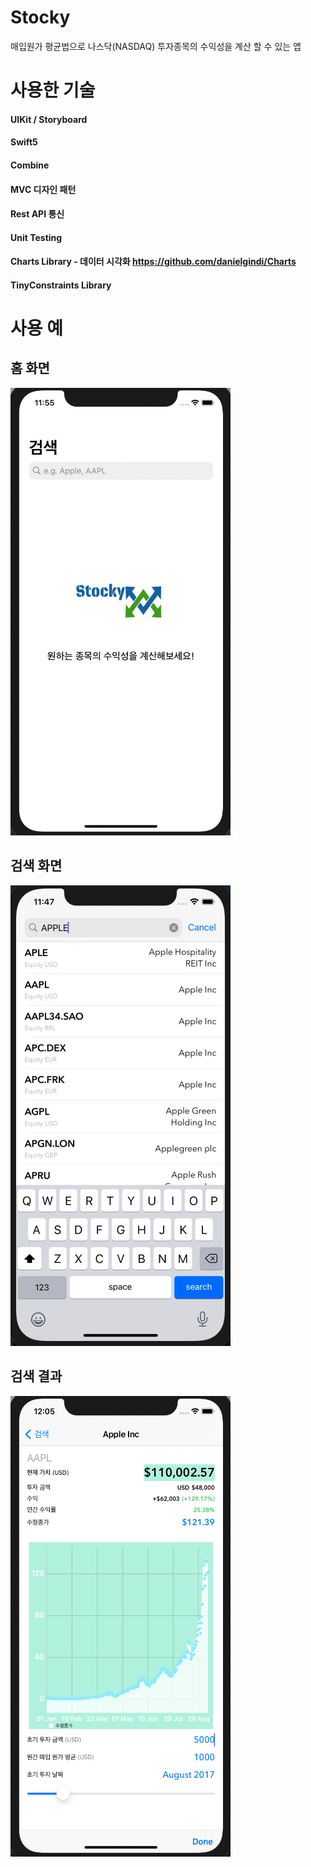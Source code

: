 # Stocky
매입원가 평균법으로 나스닥(NASDAQ) 투자종목의 수익성을 계산 할 수 있는 앱


# 사용한 기술
#### UIKit / Storyboard

#### Swift5

#### Combine

#### MVC 디자인 패턴

#### Rest API 통신

#### Unit Testing

#### Charts Library - 데이터 시각화 https://github.com/danielgindi/Charts

#### TinyConstraints Library


# 사용 예
## 홈 화면
![alt text](https://github.com/junbangg/Stocky/blob/main/img/1.png?raw=true)


## 검색 화면
![alt text](https://github.com/junbangg/Stocky/blob/main/img/2.png?raw=true)

## 검색 결과
![alt text](https://github.com/junbangg/Stocky/blob/main/img/3.png?raw=true)


